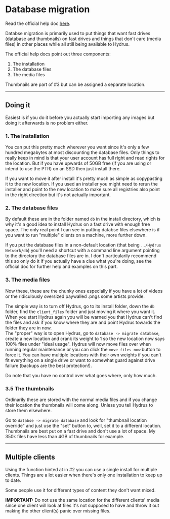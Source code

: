 # Database migration
Read the official help doc [here](https://hydrusnetwork.github.io/hydrus/help/database_migration.html).

Databse migration is primarily used to put things that want fast drives (database and thumbnails) on fast drives and things that don't care (media files) in other places while all still being available to Hydrus.

The official help docs point out three components:
1. The installation
2. The database files
3. The media files

Thumbnails are part of #3 but can be assigned a separate location.

---

## Doing it
Easiest is if you do it before you actually start importing any images but doing it afterwards is no problem either.

### 1. The installation
You can put this pretty much wherever you want since it's only a few hundred megabytes at most discounting the database files. Only things to really keep in mind is that your user account has full right and read rights for the location. But if you have upwards of 50GB free (if you are using or intend to use the PTR) on an SSD then just install there.

If you want to move it after install it's pretty much as simple as copypasting it to the new location. If you used an installer you might need to rerun the installer and point to the new location to make sure all registries also point in the right direction but it's not actually important.

### 2. The database files
By default these are in the folder named `db` in the install directory, which is why it's a good idea to install Hydrus on a fast drive with enough free space. The only real point I can see in putting databse files elsewhere is if you want to run "multiple" clients on a machine, more further down.

If you put the database files in a non-default location (that being `../Hydrus Network/db`) you'll need a shortcut with a command line argument pointing to the directory the database files are in. I don't particularily recommend this so only do it if you actually have a clue what you're doing, see the official doc for further help and examples on this part.

### 3. The media files
Now these, these are the chunky ones especially if you have a lot of videos or the ridiculously oversized paywalled .pngs some artists provide.

The simple way is to turn off Hydrus, go to its install folder, down the `db` folder, find the `client_files` folder and just moving it where you want it. When you start Hydrus again you will be warned you that Hydrus can't find the files and ask if you know where they are and point Hydrus towards the folder they are in now.  
The "proper" way is to open Hydrus, go to `database -> migrate database`, create a new location and crank its weight to 1 so the new location now says 100% files under "ideal usage". Hydrus will now move files over when running regular maintenance or you can click the `move files now` button to force it. You can have multiple locations with their own weights if you can't fit everything on a single drive or want to somewhat guard against drive failure (backups are the best protection!).

Do note that you have no control over what goes where, only how much.

### 3.5 The thumbnails
Ordinarily these are stored with the normal media files and if you change their location the thumbnails will come along. Unless you tell Hydrus to store them elsewhere.

Go to `databse -> migrate database` and look for "thumbnail location override" and just use the "set" button to, well, set it to a different location. Thumbnails are best put on a fast drive and don't use a lot of space. My 350k files have less than 4GB of thumbnails for example.

---

## Multiple clients
Using the function hinted at in #2 you can use a single install for multiple clients. Things are a lot easier when there's only one installation to keep up to date.

Some people use it for different types of content they don't want mixed.

**IMPORTANT:** Do not use the same location for the different clients' media since one client will look at files it's not supposed to have and throw it out making the other client(s) panic over missing files.